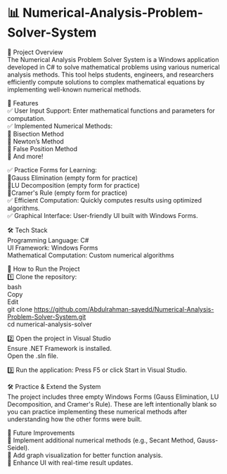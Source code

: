# 📊 Numerical-Analysis-Problem-Solver-System

📖 Project Overview                       
The Numerical Analysis Problem Solver System is a Windows application developed in C# to solve mathematical problems using various numerical analysis methods. This tool helps students, engineers, and researchers efficiently compute solutions to complex mathematical equations by implementing well-known numerical methods.
                        
 🎯 Features                               
    ✅ User Input Support: Enter mathematical functions and parameters for computation.                        
    ✅ Implemented Numerical Methods:                             
🔹 Bisection Method                               
🔹 Newton’s Method                                     
  🔹 False Position Method                                 
  🔹 And more!
                                                      
  ✅ Practice Forms for Learning:             
🔹Gauss Elimination (empty form for practice)               
🔹LU Decomposition (empty form for practice)                 
🔹Cramer's Rule (empty form for practice)                          
✅ Efficient Computation: Quickly computes results using optimized algorithms.                         
✅ Graphical Interface: User-friendly UI built with Windows Forms.                                                                            

🛠️ Tech Stack                                                
Programming Language: C#                                      
UI Framework: Windows Forms                                              
Mathematical Computation: Custom numerical algorithms           
       
🚀 How to Run the Project                             
1️⃣ Clone the repository:                               
bash                 
Copy                     
Edit                                     
git clone https://github.com/Abdulrahman-sayedd/Numerical-Analysis-Problem-Solver-System.git                           
cd numerical-analysis-solver                     
 
2️⃣ Open the project in Visual Studio                                   
Ensure .NET Framework is installed.                         
Open the .sln file.
                     
3️⃣ Run the application:
Press F5 or click Start in Visual Studio.
                           
🛠️ Practice & Extend the System                                  
The project includes three empty Windows Forms (Gauss Elimination, LU Decomposition, and Cramer's Rule). These are left intentionally blank so you can practice implementing these numerical methods after understanding how the other forms were built.
                               
📌 Future Improvements                                       
  🔹 Implement additional numerical methods (e.g., Secant Method, Gauss-Seidel).              
  🔹 Add graph visualization for better function analysis.                           
  🔹 Enhance UI with real-time result updates.                           
